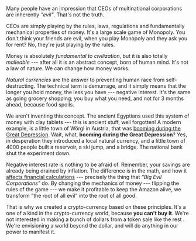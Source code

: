 Many people have an impression that CEOs of multinational corporations are inherently *"evil"*. That's not the truth.

CEOs are simply playing by the rules, laws, regulations and fundamentally mechanical properties of money. It's a 
large scale game of Monopoly. You don't think your friends are evil, when you play Monopoly and they ask you for 
rent? No, they're just playing by the rules.

Money is absolutely *fundamental to civilization*, but it is also totally *malleable* --- after all it is an abstract 
concept, born of human mind. It's not a law of nature. We can change how money works.

*Natural currencies* are the answer to preventing human race from self-destructing. The technical term is demurrage, 
and it simply means that the longer you hold money, the less you have --- negative interest. It's the same as going 
grocery shopping; you buy what you need, and not for 3 months ahead, because food spoils.

We aren't inventing this concept. The ancient Egyptians used this system of money with clay tablets --- this is 
ancient stuff, well forgotten! A modern example, is a little town of Wörgl in Austria, that was [booming during the 
Great Depression][1]. Wait, what, **booming during the Great Depression**? Yes, in desperation they introduced a local 
natural currency, and a little town of 4000 people built a reservoir, a ski jump, and a bridge. The national bank 
shut the experiment down.

Negative interest rate is nothing to be afraid of. Remember, your savings are already being drained by inflation. The
 difference is in the math, and how it [affects financial calculations][2] --- precisely the thing that *"Big Evil 
 Corporations"* do. By changing the mechanics of money --- flipping the rules of the game --- we make it profitable to keep the 
 Amazon alive, we transform "the root of all evil" into the root of all good.
 
That is why we created a crypto-currency based on these principles. It's a one of a kind in the crypto-currency 
world, because **you can't buy it**. We're not interested in making a bunch of dollars from a token sale like the rest
. We're envisioning a world beyond the dollar, and will do anything in our power to manifest it.

[1]:https://en.wikipedia.org/wiki/W%C3%B6rgl#The_W%C3%B6rgl_Experiment
[2]:#for-curious